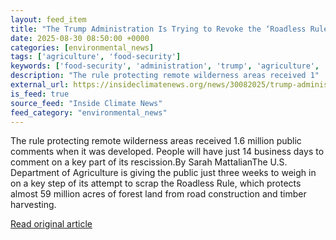 ```yaml
---
layout: feed_item
title: "The Trump Administration Is Trying to Revoke the ‘Roadless Rule.’ The Public Won’t Have Much Time to Weigh In"
date: 2025-08-30 08:50:00 +0000
categories: [environmental_news]
tags: ['agriculture', 'food-security']
keywords: ['food-security', 'administration', 'trump', 'agriculture', 'trying']
description: "The rule protecting remote wilderness areas received 1"
external_url: https://insideclimatenews.org/news/30082025/trump-administration-roadless-rule-public-comment/
is_feed: true
source_feed: "Inside Climate News"
feed_category: "environmental_news"
---
```


The rule protecting remote wilderness areas received 1.6 million public comments when it was developed. People will have just 14 business days to comment on a key part of its rescission.By Sarah MattalianThe U.S. Department of Agriculture is giving the public just three weeks to weigh in on a key step of its attempt to scrap the Roadless Rule, which protects almost 59 million acres of forest land from road construction and timber harvesting.

[Read original article](https://insideclimatenews.org/news/30082025/trump-administration-roadless-rule-public-comment/)
